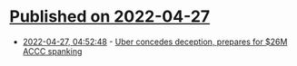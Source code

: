 # [Published on 2022-04-27](index.md)

* [2022-04-27, 04:52:48](https://news.ycombinator.com/item?id=31176458) - [Uber concedes deception, prepares for $26M ACCC spanking](https://www.innovationaus.com/uber-concedes-deception-prepares-for-26m-accc-spanking/)
